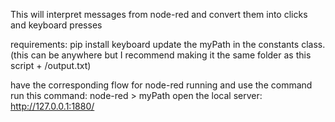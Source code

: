 This will interpret messages from node-red and convert them into clicks and keyboard presses

requirements:
pip install keyboard
update the myPath in the constants class. (this can be anywhere but I recommend making it the same folder as this script + /output.txt)

have the corresponding flow for node-red running and use the command
run this command: node-red > myPath
open the local server: http://127.0.0.1:1880/